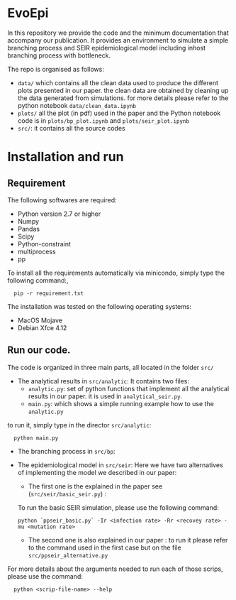 # EvoEpi
In this repository we provide the code and the minimum documentation that accompany our publication.
It provides an environment to simulate a simple branching process and SEIR epidemiological model including inhost branching process with bottleneck.

The repo is organised as follows: 
- `data/` which contains all the clean data used to produce the different plots presented in our paper.  the clean data are obtained by cleaning up the data generated from simulations. for more details please refer to the python notebook `data/clean_data.ipynb`
- `plots/` all the plot (in pdf) used in the paper and the Python notebook code is in `plots/bp_plot.ipynb` and `plots/seir_plot.ipynb`
- `src/`: it contains all the source codes  

# Installation and run

## Requirement
The following softwares are required:


- Python version 2.7 or higher
- Numpy
- Pandas
- Scipy
- Python-constraint
- multiprocess
- pp

To install all the requirements automatically via minicondo, simply type the following command:,

      pip -r requirement.txt
   
The installation was tested on the following operating systems: 


* MacOS Mojave 
* Debian Xfce 4.12 

## Run our code.

The code is organized in three main parts, all located in the folder `src/`
- The analytical results in `src/analytic`:
It contains two files:
    - `analytic.py`: set of python functions that implement all the analytical results in our paper. it is used in `analytical_seir.py`.
    - `main.py`: which shows a simple running example how to use the `analytic.py`

to run it, simply type in the director `src/analytic`:
      
      python main.py

- The branching process in `src/bp`:


- The epidemiological model in `src/seir`:
Here we have two alternatives of implementing the model we described in our paper: 
    - The first one is the explained in the paper see (`src/seir/basic_seir.py`) : 
    
   To run the basic SEIR simulation, please use the following command: 
   
      python `ppseir_basic.py` -Ir <infection rate> -Rr <recovey rate> -mu <mutation rate>
      
   - The second one is also explained in our paper : to run it please refer to the command used in the first case but on the file `src/ppseir_alternative.py` 
   
 For more details about the arguments needed to run each of those scrips, please use the command: 
 
      python <scrip-file-name> --help 
